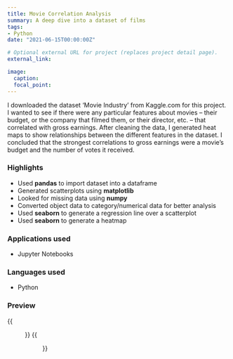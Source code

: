 ```yaml
---
title: Movie Correlation Analysis
summary: A deep dive into a dataset of films
tags:
- Python
date: "2021-06-15T00:00:00Z"

# Optional external URL for project (replaces project detail page).
external_link:

image:
  caption:
  focal_point:
---
```

I downloaded the dataset ‘Movie Industry’ from Kaggle.com for this project. I wanted to see if there were any particular features about movies – their budget, or the company that filmed them, or their director, etc. – that correlated with gross earnings. After cleaning the data, I generated heat maps to show relationships between the different features in the dataset. I concluded that the strongest correlations to gross earnings were a movie’s budget and the number of votes it received.

### Highlights
- Used **pandas** to import dataset into a dataframe
- Generated scatterplots using **matplotlib**
- Looked for missing data using **numpy**
- Converted object data to category/numerical data for better analysis
- Used **seaborn** to generate a regression line over a scatterplot
- Used **seaborn** to generate a heatmap

### Applications used
- Jupyter Notebooks

### Languages used
- Python

### Preview

{{<figure src = "/img/Movie Correlation Project_13_1.png">}}
{{<figure src = "/img/Movie Correlation Project_20_0.png">}}
